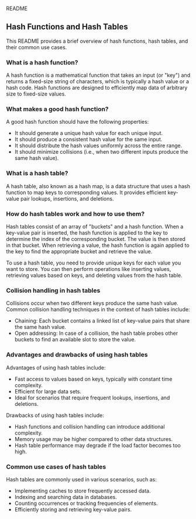 README

## Hash Functions and Hash Tables

This README provides a brief overview of hash functions, hash tables, and their common use cases.

### What is a hash function?

A hash function is a mathematical function that takes an input (or "key") and returns a fixed-size string of characters, which is typically a hash value or a hash code. Hash functions are designed to efficiently map data of arbitrary size to fixed-size values.

### What makes a good hash function?

A good hash function should have the following properties:
- It should generate a unique hash value for each unique input.
- It should produce a consistent hash value for the same input.
- It should distribute the hash values uniformly across the entire range.
- It should minimize collisions (i.e., when two different inputs produce the same hash value).

### What is a hash table?

A hash table, also known as a hash map, is a data structure that uses a hash function to map keys to corresponding values. It provides efficient key-value pair lookups, insertions, and deletions.

### How do hash tables work and how to use them?

Hash tables consist of an array of "buckets" and a hash function. When a key-value pair is inserted, the hash function is applied to the key to determine the index of the corresponding bucket. The value is then stored in that bucket. When retrieving a value, the hash function is again applied to the key to find the appropriate bucket and retrieve the value.

To use a hash table, you need to provide unique keys for each value you want to store. You can then perform operations like inserting values, retrieving values based on keys, and deleting values from the hash table.

### Collision handling in hash tables

Collisions occur when two different keys produce the same hash value. Common collision handling techniques in the context of hash tables include:
- Chaining: Each bucket contains a linked list of key-value pairs that share the same hash value.
- Open addressing: In case of a collision, the hash table probes other buckets to find an available slot to store the value.

### Advantages and drawbacks of using hash tables

Advantages of using hash tables include:
- Fast access to values based on keys, typically with constant time complexity.
- Efficient for large data sets.
- Ideal for scenarios that require frequent lookups, insertions, and deletions.

Drawbacks of using hash tables include:
- Hash functions and collision handling can introduce additional complexity.
- Memory usage may be higher compared to other data structures.
- Hash table performance may degrade if the load factor becomes too high.

### Common use cases of hash tables

Hash tables are commonly used in various scenarios, such as:
- Implementing caches to store frequently accessed data.
- Indexing and searching data in databases.
- Counting occurrences or tracking frequencies of elements.
- Efficiently storing and retrieving key-value pairs.
